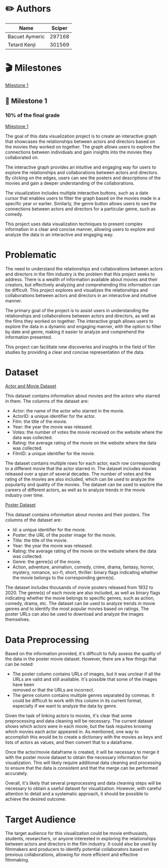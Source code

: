 # ✏️ Authors


Name | Sciper |
--- | --- | 
Bacuet Aymeric | 297168 |
Tetard Kenji | 301569 |

# 🎬 Milestones

[Milestone 1](https://github.com/KenjiTet/MA2-Kenji-Aymeric-Data-Viz/tree/main/Milestone1.md)

## 🎥 Milestone 1
### 10% of the final grade
[Milestone 1](https://github.com/KenjiTet/MA2-Kenji-Aymeric-Data-Viz/tree/main/Milestone1.md)

The goal of this data visualization project is to create an interactive graph that showcases the relationships between actors and directors based on the movies they worked on together. The graph allows users to explore the connections between individuals and gain insights into the movies they collaborated on.

The interactive graph provides an intuitive and engaging way for users to explore the relationships and collaborations between actors and directors. By clicking on the edges, users can see the posters and descriptions of the movies and gain a deeper understanding of the collaborations.

The visualization includes multiple interactive buttons, such as a date cursor that enables users to filter the graph based on the movies made in a specific year or earlier. Similarly, the genre button allows users to see the connections between actors and directors for a particular genre, such as comedy.

This project uses data visualization techniques to present complex information in a clear and concise manner, allowing users to explore and analyze the data in an interactive and engaging way.

# Problematic

The need to understand the relationships and collaborations between actors and directors in the film industry is the problem that this project seeks to address. There is a wealth of information available about movies and their creators, but effectively analyzing and comprehending this information can be difficult. This project explores and visualizes the relationships and collaborations between actors and directors in an interactive and intuitive manner.

The primary goal of the project is to assist users in understanding the relationships and collaborations between actors and directors, as well as the films they worked on together. The interactive graph allows users to explore the data in a dynamic and engaging manner, with the option to filter by date and genre, making it easier to analyze and comprehend the information presented.

This project can facilitate new discoveries and insights in the field of film studies by providing a clear and concise representation of the data.

# Dataset
[Actor and Movie Dataset](https://github.com/KenjiTet/MA2-Kenji-Aymeric-Data-Viz/tree/main/Dataset/actorfilms.csv)

This dataset contains information about movies and the actors who starred in them. The columns of the dataset are:

  - Actor: the name of the actor who starred in the movie.
  - ActorID: a unique identifier for the actor.
  - Film: the title of the movie.
  - Year: the year the movie was released.
  - Votes: the number of votes the movie received on the website where the data was collected.
  - Rating: the average rating of the movie on the website where the data was collected.
  - FilmID: a unique identifier for the movie.
 
The dataset contains multiple rows for each actor, each row corresponding to a different movie that the actor starred in. The dataset includes movies released over     a span of several decades. The number of votes and the rating of the movies are also included, which can be used to analyze the popularity and quality of the movies. The dataset can be used to explore the careers of different actors, as well as to analyze trends in the movie industry over time.

[Poster Dataset](https://github.com/KenjiTet/MA2-Kenji-Aymeric-Data-Viz/tree/main/Dataset/duplicate_free_41K.csv)

This dataset contains information about movies and their posters. The columns of the dataset are:

  - Id: a unique identifier for the movie.
  - Poster: the URL of the poster image for the movie.
  - Title: the title of the movie.
  - Year: the year the movie was released.
  - Rating: the average rating of the movie on the website where the data was collected.
  - Genre: the genre(s) of the movie.
  - Action, adventure, animation, comedy, crime, drama, fantasy, horror, mystery, romance, sci-fi, short, thriller: binary flags indicating whether the movie belongs       to the corresponding genre(s).

The dataset includes thousands of movie posters released from 1932 to 2020. The genre(s) of each movie are also included, as well as binary flags indicating whether the movie belongs to specific genres, such as action, comedy, drama, etc. The dataset can be used to analyze trends in movie genres and to identify the most popular movies based on ratings. The poster URLs can also be used to download and analyze the images themselves.

# Data Preprocessing

Based on the information provided, it's difficult to fully assess the quality of the data in the poster movie dataset. However, there are a few things that can be noted:

  - The poster column contains URLs of images, but it was unclear if all the URLs are valid and still available. It's possible that some of the images have been    
    removed or that the URLs are incorrect.
  - The genre column contains multiple genres separated by commas. It could be difficult to work with this column in its current format, especially if we want to 
    analyze the data by genre.

Given the task of linking actors to movies, it's clear that some preprocessing and data cleaning will be necessary. The current dataset shows which actors were in each movie, but the task requires knowing which movies each actor appeared in. As mentioned, one way to accomplish this would be to create a dictionary with the movies as keys and lists of actors as values, and then convert that to a dataframe.

Once the actor/movie dataframe is created, it will be necessary to merge it with the poster movie dataset to obtain the necessary information for visualization. This will likely require additional data cleaning and processing to ensure that the data is consistent and that the merge can be performed accurately.

Overall, it's likely that several preprocessing and data cleaning steps will be necessary to obtain a useful dataset for visualization. However, with careful attention to detail and a systematic approach, it should be possible to achieve the desired outcome.

# Target Audience

The target audience for this visualization could be movie enthusiasts, students, researchers, or anyone interested in exploring the relationships between actors and directors in the film industry. It could also be used by filmmakers and producers to identify potential collaborators based on previous collaborations, allowing for more efficient and effective filmmaking.
